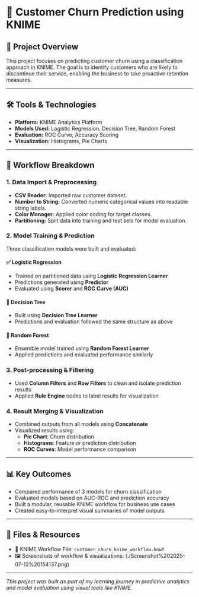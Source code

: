 
# 🧮 Customer Churn Prediction using KNIME

## 📌 Project Overview

This project focuses on predicting customer churn using a classification approach in KNIME. The goal is to identify customers who are likely to discontinue their service, enabling the business to take proactive retention measures.

---

## 🛠️ Tools & Technologies

- **Platform:** KNIME Analytics Platform
- **Models Used:** Logistic Regression, Decision Tree, Random Forest
- **Evaluation:** ROC Curve, Accuracy Scoring
- **Visualization:** Histograms, Pie Charts

---

## 📂 Workflow Breakdown

### 1. **Data Import & Preprocessing**
- **CSV Reader:** Imported raw customer dataset.
- **Number to String:** Converted numeric categorical values into readable string labels.
- **Color Manager:** Applied color coding for target classes.
- **Partitioning:** Split data into training and test sets for model evaluation.

### 2. **Model Training & Prediction**
Three classification models were built and evaluated:

#### ✅ Logistic Regression
- Trained on partitioned data using **Logistic Regression Learner**
- Predictions generated using **Predictor**
- Evaluated using **Scorer** and **ROC Curve (AUC)**

#### 🌳 Decision Tree
- Built using **Decision Tree Learner**
- Predictions and evaluation followed the same structure as above

#### 🌲 Random Forest
- Ensemble model trained using **Random Forest Learner**
- Applied predictions and evaluated performance similarly

### 3. **Post-processing & Filtering**
- Used **Column Filters** and **Row Filters** to clean and isolate prediction results
- Applied **Rule Engine** nodes to label results for visualization

### 4. **Result Merging & Visualization**
- Combined outputs from all models using **Concatenate**
- Visualized results using:
  - **Pie Chart**: Churn distribution
  - **Histograms**: Feature or prediction distribution
  - **ROC Curves**: Model performance comparison

---

## 📊 Key Outcomes

- Compared performance of 3 models for churn classification
- Evaluated models based on AUC-ROC and prediction accuracy
- Built a modular, reusable KNIME workflow for business use cases
- Created easy-to-interpret visual summaries of model outputs

---

## 📎 Files & Resources

- 🔗 KNIME Workflow File: `customer_churn_knime_workflow.knwf`
- 🖼️ Screenshots of workflow & visualizations:  (./Screenshot%202025-07-12%20154137.png)
  


---

*This project was built as part of my learning journey in predictive analytics and model evaluation using visual tools like KNIME.*
